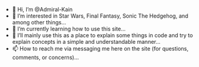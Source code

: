 - 👋 Hi, I’m @Admiral-Kain
- 👀 I’m interested in Star Wars, Final Fantasy, Sonic The Hedgehog, and among other things...
- 🌱 I’m currently learning how to use this site...
- 💞️ I’ll mainly use this as a place to explain some things in code and try to explain concepts in a simple and understandable manner...
- 📫 How to reach me via messaging me here on the site (for questions, comments, or concerns)...

<!---
Admiral-Kain/Admiral-Kain is a ✨ special ✨ repository because its `README.md` (this file) appears on your GitHub profile.
You can click the Preview link to take a look at your changes.
--->
